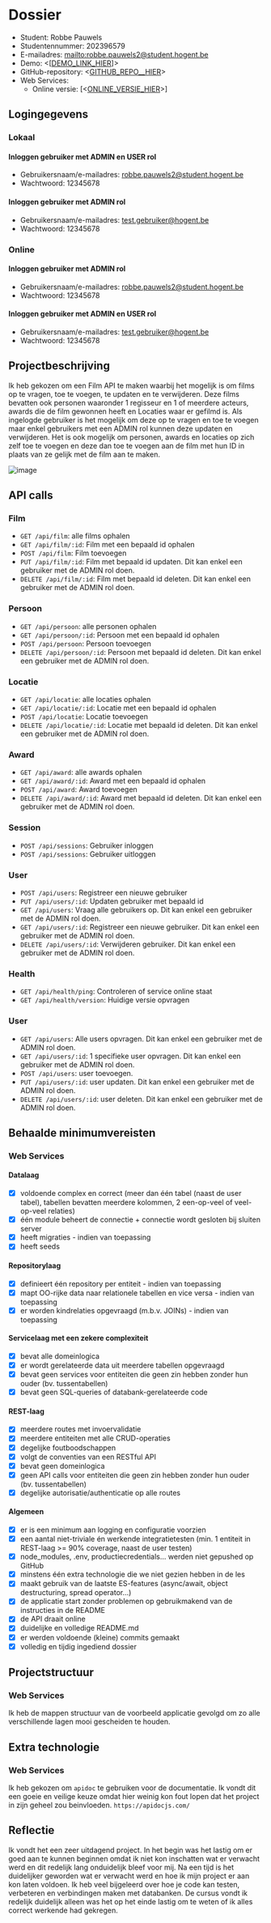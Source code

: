 # Dossier

- Student: Robbe Pauwels
- Studentennummer: 202396579
- E-mailadres: <mailto:robbe.pauwels2@student.hogent.be>
- Demo: <[[DEMO_LINK_HIER](https://hogent.cloud.panopto.eu/Panopto/Pages/Viewer.aspx?id=d2f77b5b-35e0-4a68-8a6b-b24c015724bf)]>
- GitHub-repository: <[GITHUB_REPO__HIER](https://github.com/HOGENT-frontendweb/frontendweb-2425-RobbePauwels)>
- Web Services:
  - Online versie: [<[ONLINE_VERSIE_HIER](https://frontendweb-2425-robbepauwels.onrender.com/api/health/ping)>]

## Logingegevens

### Lokaal
#### Inloggen gebruiker met ADMIN en USER rol 
- Gebruikersnaam/e-mailadres: robbe.pauwels2@student.hogent.be
- Wachtwoord: 12345678
#### Inloggen gebruiker met ADMIN rol 
- Gebruikersnaam/e-mailadres: test.gebruiker@hogent.be
- Wachtwoord: 12345678
### Online
#### Inloggen gebruiker met ADMIN rol 
- Gebruikersnaam/e-mailadres: robbe.pauwels2@student.hogent.be
- Wachtwoord: 12345678
#### Inloggen gebruiker met ADMIN en USER rol 
- Gebruikersnaam/e-mailadres: test.gebruiker@hogent.be
- Wachtwoord: 12345678

## Projectbeschrijving

Ik heb gekozen om een Film API te maken waarbij het mogelijk is om films op te vragen, toe te voegen, te updaten en te verwijderen. Deze films bevatten ook personen waaronder 1 regisseur en 1 of meerdere acteurs, awards die de film gewonnen heeft en Locaties waar er gefilmd is. Als ingelogde gebruiker is het mogelijk om deze op te vragen en toe te voegen maar enkel gebruikers met een ADMIN rol kunnen deze updaten en verwijderen. Het is ook mogelijk om personen, awards en locaties op zich zelf toe te voegen en deze dan toe te voegen aan de film met hun ID in plaats van ze gelijk met de film aan te maken.

![image](https://github.com/user-attachments/assets/2e3aeb82-1223-4ce3-97ee-76a20da29598)


## API calls

### Film
- `GET /api/film`: alle films ophalen
- `GET /api/film/:id`: Film met een bepaald id ophalen
- `POST /api/film`: Film toevoegen
- `PUT /api/film/:id`: Film met bepaald id updaten. Dit kan enkel een gebruiker met de ADMIN rol doen.
- `DELETE /api/film/:id`: Film met bepaald id deleten. Dit kan enkel een gebruiker met de ADMIN rol doen.

### Persoon
- `GET /api/persoon`: alle personen ophalen
- `GET /api/persoon/:id`: Persoon met een bepaald id ophalen
- `POST /api/persoon`: Persoon toevoegen
- `DELETE /api/persoon/:id`: Persoon met bepaald id deleten. Dit kan enkel een gebruiker met de ADMIN rol doen.

### Locatie
- `GET /api/locatie`: alle locaties ophalen
- `GET /api/locatie/:id`: Locatie met een bepaald id ophalen
- `POST /api/locatie`: Locatie toevoegen
- `DELETE /api/locatie/:id`: Locatie met bepaald id deleten. Dit kan enkel een gebruiker met de ADMIN rol doen.

### Award
- `GET /api/award`: alle awards ophalen
- `GET /api/award/:id`: Award met een bepaald id ophalen
- `POST /api/award`: Award toevoegen
- `DELETE /api/award/:id`: Award met bepaald id deleten. Dit kan enkel een gebruiker met de ADMIN rol doen.

### Session
- `POST /api/sessions`: Gebruiker inloggen
- `POST /api/sessions`: Gebruiker uitloggen 


### User
- `POST /api/users`: Registreer een nieuwe gebruiker
- `PUT /api/users/:id`: Updaten gebruiker met bepaald id
- `GET /api/users`: Vraag alle gebruikers op. Dit kan enkel een gebruiker met de ADMIN rol doen.
- `GET /api/users/:id`: Registreer een nieuwe gebruiker. Dit kan enkel een gebruiker met de ADMIN rol doen.
- `DELETE /api/users/:id`: Verwijderen gebruiker. Dit kan enkel een gebruiker met de ADMIN rol doen.


### Health
- `GET /api/health/ping`: Controleren of service online staat
- `GET /api/health/version`: Huidige versie opvragen 


### User
- `GET /api/users`: Alle users opvragen. Dit kan enkel een gebruiker met de ADMIN rol doen.
- `GET /api/users/:id`: 1 specifieke user opvragen. Dit kan enkel een gebruiker met de ADMIN rol doen.
- `POST /api/users`: user toevoegen.
- `PUT /api/users/:id`: user updaten. Dit kan enkel een gebruiker met de ADMIN rol doen.
- `DELETE /api/users/:id`: user deleten.  Dit kan enkel een gebruiker met de ADMIN rol doen.

## Behaalde minimumvereisten

### Web Services

#### Datalaag

- [x] voldoende complex en correct (meer dan één tabel (naast de user tabel), tabellen bevatten meerdere kolommen, 2 een-op-veel of veel-op-veel relaties)
- [x] één module beheert de connectie + connectie wordt gesloten bij sluiten server
- [x] heeft migraties - indien van toepassing
- [x] heeft seeds

#### Repositorylaag

- [x] definieert één repository per entiteit - indien van toepassing
- [x] mapt OO-rijke data naar relationele tabellen en vice versa - indien van toepassing
- [x] er worden kindrelaties opgevraagd (m.b.v. JOINs) - indien van toepassing

#### Servicelaag met een zekere complexiteit

- [x] bevat alle domeinlogica
- [x] er wordt gerelateerde data uit meerdere tabellen opgevraagd
- [x] bevat geen services voor entiteiten die geen zin hebben zonder hun ouder (bv. tussentabellen)
- [x] bevat geen SQL-queries of databank-gerelateerde code

#### REST-laag

- [x] meerdere routes met invoervalidatie
- [x] meerdere entiteiten met alle CRUD-operaties
- [x] degelijke foutboodschappen
- [x] volgt de conventies van een RESTful API
- [x] bevat geen domeinlogica
- [x] geen API calls voor entiteiten die geen zin hebben zonder hun ouder (bv. tussentabellen)
- [x] degelijke autorisatie/authenticatie op alle routes

#### Algemeen

- [x] er is een minimum aan logging en configuratie voorzien
- [x] een aantal niet-triviale én werkende integratietesten (min. 1 entiteit in REST-laag >= 90% coverage, naast de user testen)
- [x] node_modules, .env, productiecredentials... werden niet gepushed op GitHub
- [x] minstens één extra technologie die we niet gezien hebben in de les
- [x] maakt gebruik van de laatste ES-features (async/await, object destructuring, spread operator...)
- [x] de applicatie start zonder problemen op gebruikmakend van de instructies in de README
- [x] de API draait online
- [x] duidelijke en volledige README.md
- [x] er werden voldoende (kleine) commits gemaakt
- [x] volledig en tijdig ingediend dossier

## Projectstructuur

### Web Services

Ik heb de mappen structuur van de voorbeeld applicatie gevolgd om zo alle verschillende lagen mooi gescheiden te houden. 

## Extra technologie

### Web Services

Ik heb gekozen om `apidoc` te gebruiken voor de documentatie. Ik vondt dit een goeie en veilige keuze omdat hier weinig kon fout lopen dat het project in zijn geheel zou beinvloeden. 
`https://apidocjs.com/`

## Reflectie

Ik vondt het een zeer uitdagend project. In het begin was het lastig om er goed aan te kunnen beginnen omdat ik niet kon inschatten wat er verwacht werd en dit redelijk lang onduidelijk bleef voor mij. Na een tijd is het duidelijker geworden wat er verwacht werd en hoe ik mijn project er aan kon laten voldoen. Ik heb veel bijgeleerd over hoe je code kan testen, verbeteren en verbindingen maken met databanken. De cursus vondt ik redelijk duidelijk alleen was het op het einde lastig om te weten of ik alles correct werkende had gekregen.
